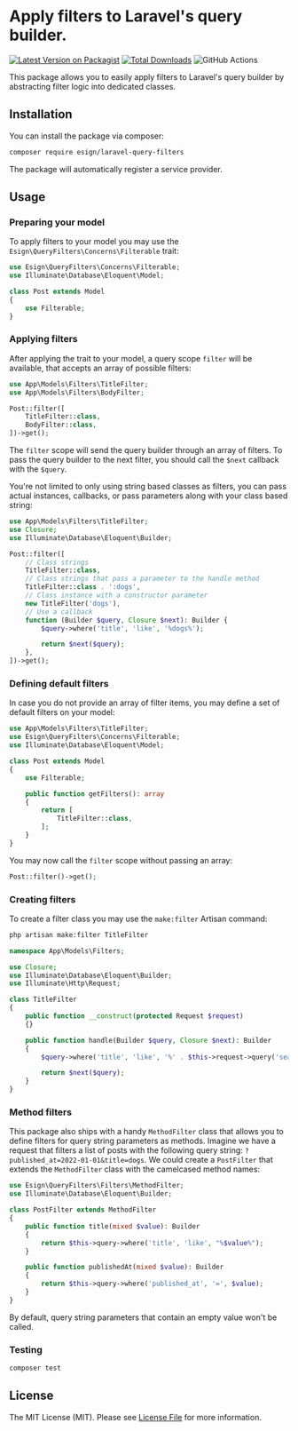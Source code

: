 # Apply filters to Laravel's query builder.

[![Latest Version on Packagist](https://img.shields.io/packagist/v/esign/laravel-query-filters.svg?style=flat-square)](https://packagist.org/packages/esign/laravel-query-filters)
[![Total Downloads](https://img.shields.io/packagist/dt/esign/laravel-query-filters.svg?style=flat-square)](https://packagist.org/packages/esign/laravel-query-filters)
![GitHub Actions](https://github.com/esign/laravel-query-filters/actions/workflows/main.yml/badge.svg)

This package allows you to easily apply filters to Laravel's query builder by abstracting filter logic into dedicated classes.

## Installation

You can install the package via composer:

```bash
composer require esign/laravel-query-filters
```

The package will automatically register a service provider.

## Usage

### Preparing your model
To apply filters to your model you may use the `Esign\QueryFilters\Concerns\Filterable` trait:
```php
use Esign\QueryFilters\Concerns\Filterable;
use Illuminate\Database\Eloquent\Model;

class Post extends Model
{
    use Filterable;
}
```

### Applying filters
After applying the trait to your model, a query scope `filter` will be available, that accepts an array of possible filters:
```php
use App\Models\Filters\TitleFilter;
use App\Models\Filters\BodyFilter;

Post::filter([
    TitleFilter::class,
    BodyFilter::class,
])->get();
```

The `filter` scope will send the query builder through an array of filters.
To pass the query builder to the next filter, you should call the `$next` callback with the `$query`.

You're not limited to only using string based classes as filters, you can pass actual instances, callbacks, or pass parameters along with your class based string:
```php
use App\Models\Filters\TitleFilter;
use Closure;
use Illuminate\Database\Eloquent\Builder;

Post::filter([
    // Class strings
    TitleFilter::class,
    // Class strings that pass a parameter to the handle method
    TitleFilter::class . ':dogs',
    // Class instance with a constructor parameter
    new TitleFilter('dogs'),
    // Use a callback
    function (Builder $query, Closure $next): Builder {
        $query->where('title', 'like', '%dogs%');

        return $next($query);
    },
])->get();
```

### Defining default filters
In case you do not provide an array of filter items, you may define a set of default filters on your model:
```php
use App\Models\Filters\TitleFilter;
use Esign\QueryFilters\Concerns\Filterable;
use Illuminate\Database\Eloquent\Model;

class Post extends Model
{
    use Filterable;

    public function getFilters(): array
    {
        return [
            TitleFilter::class,
        ];
    }
}
```

You may now call the `filter` scope without passing an array:
```php
Post::filter()->get();
```

### Creating filters
To create a filter class you may use the `make:filter` Artisan command:
```bash
php artisan make:filter TitleFilter
```

```php
namespace App\Models\Filters;

use Closure;
use Illuminate\Database\Eloquent\Builder;
use Illuminate\Http\Request;

class TitleFilter
{
    public function __construct(protected Request $request)
    {}

    public function handle(Builder $query, Closure $next): Builder
    {
        $query->where('title', 'like', '%' . $this->request->query('search') . '%');

        return $next($query);
    }
}
```

### Method filters
This package also ships with a handy `MethodFilter` class that allows you to define filters for query string parameters as methods.
Imagine we have a request that filters a list of posts with the following query string: `?published_at=2022-01-01&title=dogs`.
We could create a `PostFilter` that extends the `MethodFilter` class with the camelcased method names:

```php
use Esign\QueryFilters\Filters\MethodFilter;
use Illuminate\Database\Eloquent\Builder;

class PostFilter extends MethodFilter
{
    public function title(mixed $value): Builder
    {
        return $this->query->where('title', 'like', "%$value%");
    }

    public function publishedAt(mixed $value): Builder
    {
        return $this->query->where('published_at', '=', $value);
    }
}
```

By default, query string parameters that contain an empty value won't be called.

### Testing

```bash
composer test
```

## License

The MIT License (MIT). Please see [License File](LICENSE.md) for more information.
